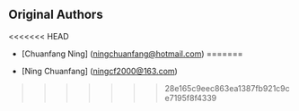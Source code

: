 Original Authors
----------------
<<<<<<< HEAD
 * [Chuanfang Ning] (ningchuanfang@hotmail.com)
=======

 * [Ning Chuanfang] (ningcf2000@163.com)

>>>>>>> 28e165c9eec863ea1387fb921c9ce7195f8f4339
